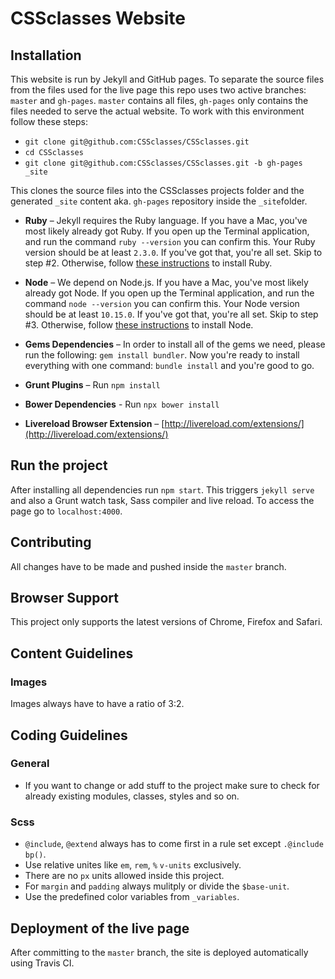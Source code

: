 # CSSclasses Website

## Installation

This website is run by Jekyll and GitHub pages. To separate the source files from the files used for the live page this repo uses two active branches: `master` and `gh-pages`.
`master` contains all files, `gh-pages` only contains the files needed to serve the actual website.
To work with this environment follow these steps:

- `git clone git@github.com:CSSclasses/CSSclasses.git`
- `cd CSSclasses`
- `git clone git@github.com:CSSclasses/CSSclasses.git -b gh-pages _site`

This clones the source files into the CSSclasses projects folder and the generated `_site` content aka. `gh-pages` repository inside the `_site`folder.

- **Ruby** – Jekyll requires the Ruby language. If you have a Mac, you've most likely already got Ruby. If you open up the Terminal application, and run the command `ruby --version` you can confirm this. Your Ruby version should be at least `2.3.0`. If you've got that, you're all set. Skip to step #2. Otherwise, follow [these instructions](https://www.ruby-lang.org/en/downloads/) to install Ruby.

- **Node** – We depend on Node.js. If you have a Mac, you've most likely already got Node. If you open up the Terminal application, and run the command `node --version` you can confirm this. Your Node version should be at least `10.15.0`. If you've got that, you're all set. Skip to step #3. Otherwise, follow [these instructions](https://nodejs.org/en/download/) to install Node.

- **Gems Dependencies** – In order to install all of the gems we need, please run the following: `gem install bundler`. Now you're ready to install everything with one command: `bundle install` and you're good to go.

- **Grunt Plugins** – Run `npm install`

- **Bower Dependencies** - Run `npx bower install`

- **Livereload Browser Extension** – [http://livereload.com/extensions/](http://livereload.com/extensions/)

## Run the project

After installing all dependencies run `npm start`. This triggers `jekyll serve` and also a Grunt watch task, Sass compiler and live reload. To access the page go to `localhost:4000`.

## Contributing

All changes have to be made and pushed inside the `master` branch.

## Browser Support

This project only supports the latest versions of Chrome, Firefox and Safari.

## Content Guidelines

### Images

Images always have to have a ratio of 3:2.

## Coding Guidelines

### General

- If you want to change or add stuff to the project make sure to check for already existing modules, classes, styles and so on.

### Scss

- `@include`, `@extend` always has to come first in a rule set except `.@include bp()`.
- Use relative unites like `em`, `rem`, `%` `v-units` exclusively.
- There are no `px` units allowed inside this project.
- For `margin` and `padding` always mulitply or divide the `$base-unit`.
- Use the predefined color variables from `_variables`.

## Deployment of the live page

After committing to the `master` branch, the site is deployed automatically using Travis CI.
